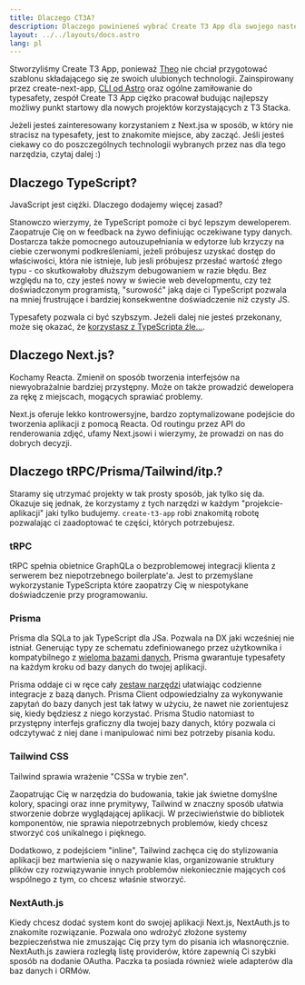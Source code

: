 ```yaml
---
title: Dlaczego CT3A?
description: Dlaczego powinieneś wybrać Create T3 App dla swojego następnego projektu
layout: ../../layouts/docs.astro
lang: pl
---
```


Stworzyliśmy Create T3 App, ponieważ [Theo](https://twitter.com/t3dotgg) nie chciał przygotować szablonu składającego się ze swoich ulubionych technologii. Zainspirowany przez create-next-app, [CLI od Astro](https://astro.build) oraz ogólne zamiłowanie do typesafety, zespół Create T3 App ciężko pracował budując najlepszy możliwy punkt startowy dla nowych projektów korzystających z T3 Stacka.

Jeżeli jesteś zainteresowany korzystaniem z Next.jsa w sposób, w który nie stracisz na typesafety, jest to znakomite miejsce, aby zacząć. Jeśli jesteś ciekawy co do poszczególnych technologii wybranych przez nas dla tego narzędzia, czytaj dalej :)

## Dlaczego TypeScript?

JavaScript jest ciężki. Dlaczego dodajemy więcej zasad?

Stanowczo wierzymy, że TypeScript pomoże ci być lepszym deweloperem. Zaopatruje Cię on w feedback na żywo definiując oczekiwane typy danych. Dostarcza także pomocnego autouzupełniania w edytorze lub krzyczy na ciebie czerwonymi podkreśleniami, jeżeli próbujesz uzyskać dostęp do właściwości, która nie istnieje, lub jesli próbujesz przesłać wartość złego typu - co skutkowałoby dłuższym debugowaniem w razie błędu. Bez względu na to, czy jesteś nowy w świecie web developmentu, czy też doświadczonym programistą, "surowość" jaką daje ci TypeScript pozwala na mniej frustrujące i bardziej konsekwentne doświadczenie niż czysty JS.

Typesafety pozwala ci być szybszym. Jeżeli dalej nie jesteś przekonany, może się okazać, że [korzystasz z TypeScripta źle...](https://www.youtube.com/watch?v=RmGHnYUqQ4k).

## Dlaczego Next.js?

Kochamy Reacta. Zmienił on sposób tworzenia interfejsów na niewyobrażalnie bardziej przystępny. Może on także prowadzić dewelopera za rękę z miejscach, mogących sprawiać problemy.

Next.js oferuje lekko kontrowersyjne, bardzo zoptymalizowane podejście do tworzenia aplikacji z pomocą Reacta. Od routingu przez API do renderowania zdjęć, ufamy Next.jsowi i wierzymy, że prowadzi on nas do dobrych decyzji.

## Dlaczego tRPC/Prisma/Tailwind/itp.?

Staramy się utrzymać projekty w tak prosty sposób, jak tylko się da. Okazuje się jednak, że korzystamy z tych narzędzi w każdym "projekcie-aplikacji" jaki tylko budujemy. `create-t3-app` robi znakomitą robotę pozwalając ci zaadoptować te części, których potrzebujesz.

### tRPC

tRPC spełnia obietnice GraphQLa o bezproblemowej integracji klienta z serwerem bez niepotrzebnego boilerplate'a. Jest to przemyślane wykorzystanie TypeScripta które zaopatrzy Cię w niespotykane doświadczenie przy programowaniu.

### Prisma

Prisma dla SQLa to jak TypeScript dla JSa. Pozwala na DX jaki wcześniej nie istniał. Generując typy ze schematu zdefiniowanego przez użytkownika i kompatybilnego z [wieloma bazami danych](https://www.prisma.io/docs/concepts/database-connectors), Prisma gwarantuje typesafety na każdym kroku od bazy danych do twojej aplikacji.

Prisma oddaje ci w ręce cały [zestaw narzędzi](https://www.prisma.io/docs/concepts/overview/should-you-use-prisma#-you-want-a-tool-that-holistically-covers-your-database-workflows) ułatwiając codzienne integracje z bazą danych. Prisma Client odpowiedzialny za wykonywanie zapytań do bazy danych jest tak łatwy w użyciu, że nawet nie zorientujesz się, kiedy będziesz z niego korzystać. Prisma Studio natomiast to przystępny interfejs graficzny dla twojej bazy danych, który pozwala ci odczytywać z niej dane i manipulować nimi bez potrzeby pisania kodu.

### Tailwind CSS

Tailwind sprawia wrażenie "CSSa w trybie zen".

Zaopatrując Cię w narzędzia do budowania, takie jak świetne domyślne kolory, spacingi oraz inne prymitywy, Tailwind w znaczny sposób ułatwia stworzenie dobrze wyglądającej aplikacji. W przeciwieństwie do bibliotek komponentów, nie sprawia niepotrzebnych problemów, kiedy chcesz stworzyć coś unikalnego i pięknego.

Dodatkowo, z podejściem "inline", Tailwind zachęca cię do stylizowania aplikacji bez martwienia się o nazywanie klas, organizowanie struktury plików czy rozwiązywanie innych problemów niekoniecznie mających coś wspólnego z tym, co chcesz właśnie stworzyć.

### NextAuth.js

Kiedy chcesz dodać system kont do swojej aplikacji Next.js, NextAuth.js to znakomite rozwiązanie. Pozwala ono wdrożyć złożone systemy bezpieczeństwa nie zmuszając Cię przy tym do pisania ich własnoręcznie. NextAuth.js zawiera rozległą listę providerów, które zapewnią Ci szybki sposób na dodanie OAutha. Paczka ta posiada również wiele adapterów dla baz danych i ORMów.
